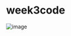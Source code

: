 # week3code
![image](https://user-images.githubusercontent.com/112804555/195861288-9b0315c6-08f8-4395-912e-a0ff25fcb527.png)
